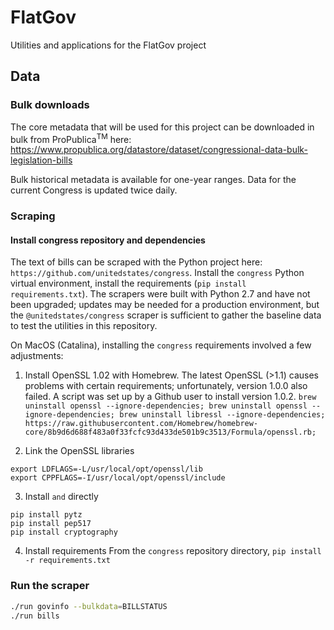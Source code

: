 # FlatGov
Utilities and applications for the FlatGov project

## Data

### Bulk downloads
The core metadata that will be used for this project can be downloaded in bulk from ProPublica<sup>TM</sup> here: https://www.propublica.org/datastore/dataset/congressional-data-bulk-legislation-bills

Bulk historical metadata is available for one-year ranges. Data for the current Congress is updated twice daily.

### Scraping
#### Install congress repository and dependencies

The text of bills can be scraped with the Python project here: `https://github.com/unitedstates/congress`. Install the `congress` Python virtual environment, install the requirements (`pip install requirements.txt`). The scrapers were built with Python 2.7 and have not been upgraded; updates may be needed for a production environment, but the `@unitedstates/congress` scraper is sufficient to gather the baseline data to test the utilities in this repository.

On MacOS (Catalina), installing the `congress` requirements involved a few adjustments:

1. Install OpenSSL 1.02 with Homebrew. The latest OpenSSL (>1.1) causes problems with certain requirements; unfortunately, version 1.0.0 also failed. A script was set up by a Github user to install version 1.0.2.
`brew uninstall openssl --ignore-dependencies; brew uninstall openssl --ignore-dependencies; brew uninstall libressl --ignore-dependencies; https://raw.githubusercontent.com/Homebrew/homebrew-core/8b9d6d688f483a0f33fcfc93d433de501b9c3513/Formula/openssl.rb;`

2. Link the OpenSSL libraries
```
export LDFLAGS=-L/usr/local/opt/openssl/lib
export CPPFLAGS=-I/usr/local/opt/openssl/include
```

3. Install `` and `` directly
```
pip install pytz
pip install pep517
pip install cryptography
```

4. Install requirements
From the `congress` repository directory, `pip install -r requirements.txt`


### Run the scraper

```bash
./run govinfo --bulkdata=BILLSTATUS
./run bills
```

